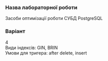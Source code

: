 ### Назва лабораторної роботи
Засоби оптимізації роботи СУБД PostgreSQL
### Варіант
4\
Види індексів: GIN, BRIN\
Умови для тригера: after delete, insert
